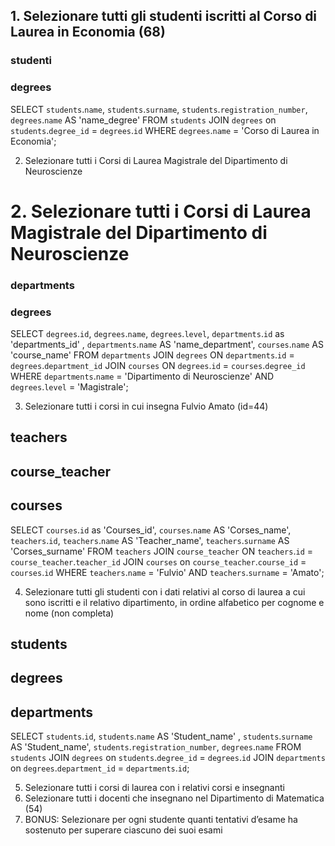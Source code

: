 ## 1. Selezionare tutti gli studenti iscritti al Corso di Laurea in Economia (68)

### studenti
### degrees

SELECT `students`.`name`, `students`.`surname`, `students`.`registration_number`, `degrees`.`name` AS 'name_degree'
FROM `students`
JOIN `degrees` on `students`.`degree_id` = `degrees`.`id`
WHERE `degrees`.`name` = 'Corso di Laurea in Economia';


2. Selezionare tutti i Corsi di Laurea Magistrale del Dipartimento di Neuroscienze

# 2. Selezionare tutti i Corsi di Laurea Magistrale del Dipartimento di Neuroscienze

### departments
### degrees

SELECT `degrees`.`id`, `degrees`.`name`, `degrees`.`level`, `departments`.`id` as 'departments_id' , `departments`.`name` AS 'name_department', `courses`.`name` AS 'course_name' 
FROM `departments`
JOIN `degrees` ON `departments`.`id` = `degrees`.`department_id`
JOIN `courses` ON `degrees`.`id` = `courses`.`degree_id`
WHERE `departments`.`name` = 'Dipartimento di Neuroscienze'
AND `degrees`.`level` = 'Magistrale';



3. Selezionare tutti i corsi in cui insegna Fulvio Amato (id=44)
## teachers
## course_teacher
## courses

SELECT `courses`.`id` as 'Courses_id', `courses`.`name` AS 'Corses_name', `teachers`.`id`, `teachers`.`name` AS 'Teacher_name', `teachers`.`surname` AS 'Corses_surname'
FROM `teachers`
JOIN `course_teacher` ON `teachers`.`id` = `course_teacher`.`teacher_id`
JOIN `courses` on `course_teacher`.`course_id` = `courses`.`id`
WHERE `teachers`.`name` = 'Fulvio'
AND `teachers`.`surname` = 'Amato';


4. Selezionare tutti gli studenti con i dati relativi al corso di laurea a cui sono iscritti e il relativo dipartimento, in ordine alfabetico per cognome e nome 
(non completa)

## students
## degrees
## departments

SELECT `students`.`id`, `students`.`name` AS 'Student_name' , `students`.`surname` AS 'Student_name', `students`.`registration_number`, `degrees`.`name`
FROM `students`
JOIN `degrees` on `students`.`degree_id` = `degrees`.`id`
JOIN `departments` on `degrees`.`department_id` = `departments`.`id`;


5. Selezionare tutti i corsi di laurea con i relativi corsi e insegnanti
6. Selezionare tutti i docenti che insegnano nel Dipartimento di Matematica (54)
7. BONUS: Selezionare per ogni studente quanti tentativi d’esame ha sostenuto per superare ciascuno dei suoi esami
